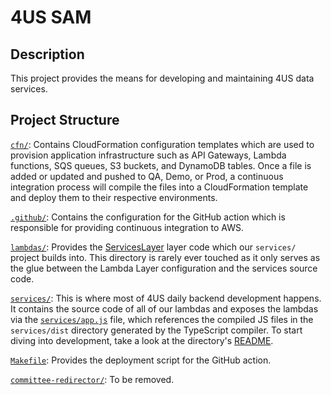 # 4US SAM

## Description
This project provides the means for developing and maintaining 4US data services.

## Project Structure
[`cfn/`](cfn/): Contains CloudFormation configuration templates which are used to provision application infrastructure such as API Gateways, Lambda functions, SQS queues, S3 buckets, and DynamoDB tables. Once a file is added or updated and pushed to QA, Demo, or Prod, a continuous integration process will compile the files into a CloudFormation template and deploy them to their respective environments.

[`.github/`](.github/): Contains the configuration for the GitHub action which is responsible for providing continuous integration to AWS.

[`lambdas/`](lambdas): Provides the [ServicesLayer](cfn/templates/backend/07_Resources/Lambda/Layer/ServicesLayer.yml) layer code which our `services/` project builds into. This directory is rarely ever touched as it only serves as the glue between the Lambda Layer configuration and the services source code.

[`services/`](services/): This is where most of 4US daily backend development happens. It contains the source code of all of our lambdas and exposes the lambdas via the [`services/app.js`](services/app.js) file, which references the compiled JS files in the `services/dist` directory generated by the TypeScript compiler. To start diving into development, take a look at the directory's [README](./services/README.md).

[`Makefile`](Makefile): Provides the deployment script for the GitHub action.

[`committee-redirector/`](./committee-redirector): To be removed.

